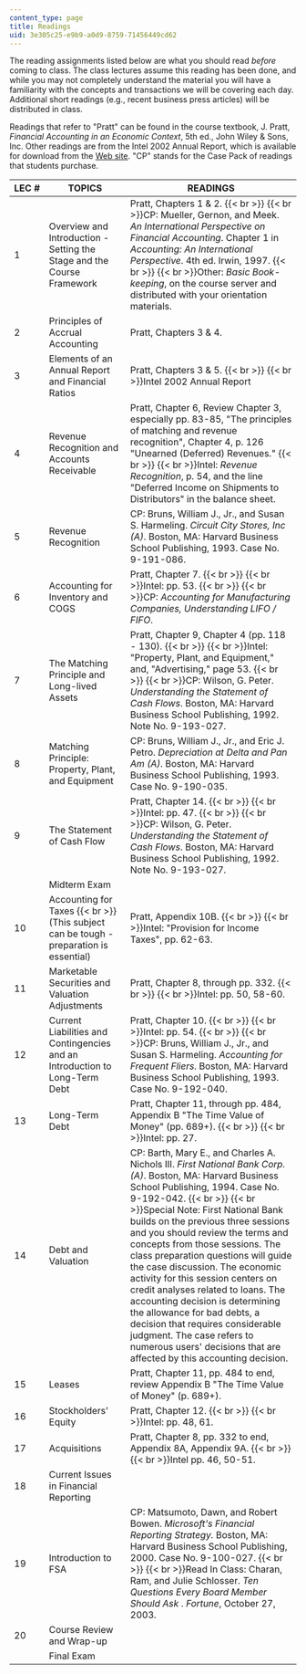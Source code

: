 ```yaml
---
content_type: page
title: Readings
uid: 3e305c25-e9b9-a0d9-8759-71456449cd62
---
```


The reading assignments listed below are what you should read _before_ coming to class. The class lectures assume this reading has been done, and while you may not completely understand the material you will have a familiarity with the concepts and transactions we will be covering each day. Additional short readings (e.g., recent business press articles) will be distributed in class.

Readings that refer to "Pratt" can be found in the course textbook, J. Pratt, _Financial Accounting in an Economic Context_, 5th ed., John Wiley & Sons, Inc. Other readings are from the Intel 2002 Annual Report, which is available for download from the [Web site](https://www.intel.cn/content/dam/doc/report/history-2002-annual-report.pdf). "CP" stands for the Case Pack of readings that students purchase.

| LEC # | TOPICS | READINGS |
| --- | --- | --- |
| 1 | Overview and Introduction - Setting the Stage and the Course Framework | Pratt, Chapters 1 & 2.  {{< br >}}  {{< br >}}CP: Mueller, Gernon, and Meek. _An International Perspective on Financial Accounting_. Chapter 1 in _Accounting: An International Perspective_. 4th ed. Irwin, 1997.  {{< br >}}  {{< br >}}Other: _Basic Book-keeping_, on the course server and distributed with your orientation materials. |
| 2 | Principles of Accrual Accounting | Pratt, Chapters 3 & 4. |
| 3 | Elements of an Annual Report and Financial Ratios | Pratt, Chapters 3 & 5.  {{< br >}}  {{< br >}}Intel 2002 Annual Report |
| 4 | Revenue Recognition and Accounts Receivable | Pratt, Chapter 6, Review Chapter 3, especially pp. 83-85, "The principles of matching and revenue recognition", Chapter 4, p. 126 "Unearned (Deferred) Revenues."  {{< br >}}  {{< br >}}Intel: _Revenue Recognition_, p. 54, and the line "Deferred Income on Shipments to Distributors" in the balance sheet. |
| 5 | Revenue Recognition | CP: Bruns, William J., Jr., and Susan S. Harmeling. _Circuit City Stores, Inc (A)_. Boston, MA: Harvard Business School Publishing, 1993. Case No. 9-191-086. |
| 6 | Accounting for Inventory and COGS | Pratt, Chapter 7.  {{< br >}}  {{< br >}}Intel: pp. 53.  {{< br >}}  {{< br >}}CP: _Accounting for Manufacturing Companies, Understanding LIFO / FIFO_. |
| 7 | The Matching Principle and Long-lived Assets | Pratt, Chapter 9, Chapter 4 (pp. 118 - 130).  {{< br >}}  {{< br >}}Intel: "Property, Plant, and Equipment," and, "Advertising," page 53.  {{< br >}}  {{< br >}}CP: Wilson, G. Peter. _Understanding the Statement of Cash Flows_. Boston, MA: Harvard Business School Publishing, 1992. Note No. 9-193-027. |
| 8 | Matching Principle: Property, Plant, and Equipment | CP: Bruns, William J., Jr., and Eric J. Petro. _Depreciation at Delta and Pan Am (A)_. Boston, MA: Harvard Business School Publishing, 1993. Case No. 9-190-035. |
| 9 | The Statement of Cash Flow | Pratt, Chapter 14.  {{< br >}}  {{< br >}}Intel: pp. 47.  {{< br >}}  {{< br >}}CP: Wilson, G. Peter. _Understanding the Statement of Cash Flows_. Boston, MA: Harvard Business School Publishing, 1992. Note No. 9-193-027. |
| &nbsp; | Midterm Exam | &nbsp; |
| 10 | Accounting for Taxes  {{< br >}}(This subject can be tough - preparation is essential) | Pratt, Appendix 10B.  {{< br >}}  {{< br >}}Intel: "Provision for Income Taxes", pp. 62-63. |
| 11 | Marketable Securities and Valuation Adjustments | Pratt, Chapter 8, through pp. 332.  {{< br >}}  {{< br >}}Intel: pp. 50, 58-60. |
| 12 | Current Liabilities and Contingencies and an Introduction to Long-Term Debt | Pratt, Chapter 10.  {{< br >}}  {{< br >}}Intel: pp. 54.  {{< br >}}  {{< br >}}CP: Bruns, William J., Jr., and Susan S. Harmeling. _Accounting for Frequent Fliers_. Boston, MA: Harvard Business School Publishing, 1993. Case No. 9-192-040. |
| 13 | Long-Term Debt | Pratt, Chapter 11, through pp. 484, Appendix B "The Time Value of Money" (pp. 689+).  {{< br >}}  {{< br >}}Intel: pp. 27. |
| 14 | Debt and Valuation | CP: Barth, Mary E., and Charles A. Nichols III. _First National Bank Corp. (A)_. Boston, MA: Harvard Business School Publishing, 1994. Case No. 9-192-042.  {{< br >}}  {{< br >}}Special Note: First National Bank builds on the previous three sessions and you should review the terms and concepts from those sessions. The class preparation questions will guide the case discussion. The economic activity for this session centers on credit analyses related to loans. The accounting decision is determining the allowance for bad debts, a decision that requires considerable judgment. The case refers to numerous users' decisions that are affected by this accounting decision. |
| 15 | Leases | Pratt, Chapter 11, pp. 484 to end, review Appendix B "The Time Value of Money" (p. 689+). |
| 16 | Stockholders' Equity | Pratt, Chapter 12.  {{< br >}}  {{< br >}}Intel: pp. 48, 61. |
| 17 | Acquisitions | Pratt, Chapter 8, pp. 332 to end, Appendix 8A, Appendix 9A.  {{< br >}}  {{< br >}}Intel pp. 46, 50-51. |
| 18 | Current Issues in Financial Reporting | &nbsp; |
| 19 | Introduction to FSA | CP: Matsumoto, Dawn, and Robert Bowen. _Microsoft's Financial Reporting Strategy._ Boston, MA: Harvard Business School Publishing, 2000. Case No. 9-100-027.  {{< br >}}  {{< br >}}Read In Class: Charan, Ram, and Julie Schlosser. _Ten Questions Every Board Member Should Ask_ . _Fortune_, October 27, 2003. |
| 20 | Course Review and Wrap-up | &nbsp; |
| &nbsp; | Final Exam |
